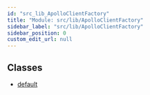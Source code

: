 ```yaml
---
id: "src_lib_ApolloClientFactory"
title: "Module: src/lib/ApolloClientFactory"
sidebar_label: "src/lib/ApolloClientFactory"
sidebar_position: 0
custom_edit_url: null
---
```


## Classes

- [default](../classes/src_lib_ApolloClientFactory.default.md)
